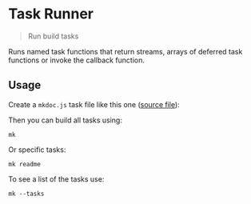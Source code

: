 # Task Runner

<? @include readme/badges.md ?>

> Run build tasks

Runs named task functions that return streams, arrays of deferred task functions or invoke the callback function.

<? @include {=readme} install.md ?>

## Usage

Create a `mkdoc.js` task file like this one ([source file](/mkdoc.js)):

<? @source {javascript=s/\.\/index/mktask/gm} ../mkdoc.js ?>

Then you can build all tasks using:

```shell
mk
```

Or specific tasks:

```shell
mk readme
```

To see a list of the tasks use:

```shell
mk --tasks
```

<? @include {=readme} guide.md ?>

<? @exec mkapi *.js --title=API --level=2 ?>
<? @include {=readme} license.md links.md ?>
